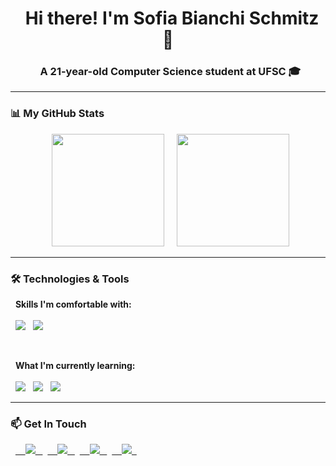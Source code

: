 <h1 align="center">
  Hi there! I'm Sofia Bianchi Schmitz 👋
</h1>

<h3 align="center">
  A 21-year-old Computer Science student at UFSC 🎓
</h3>

---

### 📊 My GitHub Stats

<p align="center">
  <img 
    height="180em" 
    src="https://github-readme-stats.vercel.app/api?username=sofia-bs&show_icons=true&theme=tokyonight&include_all_commits=true&count_private=true"
  />
  
  <img 
    height="180em" 
    src="https://github-readme-stats.vercel.app/api/top-langs/?username=sofia-bs&layout=compact&langs_count=7&theme=tokyonight"
  />
</p>

---

### 🛠️ Technologies & Tools

<p align="left">
  <strong>Skills I'm comfortable with:</strong>
  <br>
  <br>
  <img src="https://img.shields.io/badge/HTML5-E34F26?style=for-the-badge&logo=html5&logoColor=white" />
  <img src="https://img.shields.io/badge/CSS3-1572B6?style=for-the-badge&logo=css3&logoColor=white" />
</p>

<br>

<p align="left">
  <strong>What I'm currently learning:</strong>
  <br>
  <br>
  <img src="https://img.shields.io/badge/SQL-00758F?style=for-the-badge&logo=mysql&logoColor=white" />
  <img src="https://img.shields.io/badge/React-20232A?style=for-the-badge&logo=react&logoColor=61DAFB" />
  <img src="https://img.shields.io/badge/Java-ED8B00?style=for-the-badge&logo=openjdk&logoColor=white" />
</p>

---

### 📫 Get In Touch

<p align="left">
  <a href="mailto:sofiabschmitz@gmail.com">
    <img src="https://img.shields.io/badge/Gmail-D14836?style=for-the-badge&logo=gmail&logoColor=white" />
  </a>
  <a href="https://www.linkedin.com/in/sofia-bianchi-schmitz-342a682a4/">
    <img src="https://img.shields.io/badge/LinkedIn-0077B5?style=for-the-badge&logo=linkedin&logoColor=white" />
  </a>
  <a href="https://www.instagram.com/sofiabschmitz">
    <img src="https://img.shields.io/badge/Instagram-E4405F?style=for-the-badge&logo=instagram&logoColor=white" />
  </a>
  <a href="https://www.duolingo.com/profile/sofia_bs">
    <img src="https://img.shields.io/badge/Duolingo-58CC02?style=for-the-badge&logo=duolingo&logoColor=white" />
  </a>
</p>
